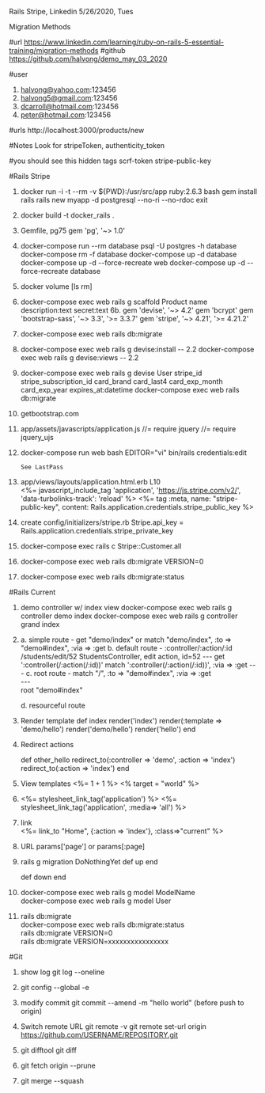 Rails Stripe, Linkedin
5/26/2020, Tues

Migration Methods

#url
https://www.linkedin.com/learning/ruby-on-rails-5-essential-training/migration-methods
#github
https://github.com/halvong/demo_may_03_2020

#user
1. halvong@yahoo.com:123456
2. halvong5@gmail.com:123456
3. dcarroll@hotmail.com:123456
3. peter@hotmail.com:123456

#urls
http://localhost:3000/products/new

#Notes
Look for stripeToken, authenticity_token

#you should see this
hidden tags
    scrf-token
    stripe-public-key


#Rails Stripe
1. docker run -i -t --rm -v ${PWD}:/usr/src/app ruby:2.6.3 bash
   gem install rails
   rails new myapp -d postgresql --no-ri --no-rdoc
   exit
2. docker build -t docker_rails .

3. Gemfile, pg75 
	gem 'pg', '~> 1.0'
    
4. docker-compose run --rm database psql -U postgres -h database
   docker-compose rm -f database
   docker-compose up -d database
   docker-compose up -d --force-recreate web
   docker-compose up -d --force-recreate database
   
5. docker volume [ls rm]
6. docker-compose exec web rails g scaffold Product name description:text secret:text
6b. gem 'devise', '~> 4.2'
    gem 'bcrypt'
    gem 'bootstrap-sass', '~> 3.3', '>= 3.3.7'
    gem 'stripe', '~> 4.21', '>= 4.21.2'
    
7. docker-compose exec web rails db:migrate
8. docker-compose exec web rails g devise:install -- 2.2 
   docker-compose exec web rails g devise:views   -- 2.2 
9. docker-compose exec web rails g devise User stripe_id stripe_subscription_id card_brand card_last4 card_exp_month card_exp_year expires_at:datetime 
   docker-compose exec web rails db:migrate
10. getbootstrap.com

11. app/assets/javascripts/application.js
        //= require jquery
        //= require jquery_ujs

11. docker-compose run web bash
        EDITOR="vi" bin/rails credentials:edit
        
        See LastPass 
    
12. app/views/layouts/application.html.erb L10  
        <%= javascript_include_tag 'application', 'https://js.stripe.com/v2/', 'data-turbolinks-track': 'reload' %>
        <%= tag :meta, name: "stripe-public-key", content: Rails.application.credentials.stripe_public_key %>
13. create config/initializers/stripe.rb
        Stripe.api_key = Rails.application.credentials.stripe_private_key
14. docker-compose exec rails c
        Stripe::Customer.all        
        
15. docker-compose exec web rails db:migrate VERSION=0
16. docker-compose exec web rails db:migrate:status
     
#Rails Current
1. demo controller w/ index view
   docker-compose exec web rails g controller demo index 
   docker-compose exec web rails g controller grand index
 
2. a. simple route - get "demo/index" or match "demo/index", :to => "demo#index", :via => :get 
   b. default route - :controller/:action/:id 
                      /students/edit/52
                      StudentsController, edit action, id=52
                      ---
                      get ':controller(/:action(/:id))'
                      match ':controller(/:action(/:id))', :via => :get
                      ---
   c. root route - match "/", :to => "demo#index", :via => :get     
                   ---   
                   root "demo#index"
                   
   d. resourceful route
   
3. Render template 
    def index
        render('index')
        render(:template => 'demo/hello')
        render('demo/hello')
        render('hello')
   end   
4. Redirect actions   

    def other_hello
        redirect_to(:controller => 'demo', :action => 'index') 
        redirect_to(:action => 'index') 
    end
5. View templates
    <%= 1 + 1 %>
    <% target = "world" %>

6. <link href="/assets/stylesheets/application.css" rel="stylesheet" type="text/css" media="all" />
   <%= stylesheet_link_tag('application') %> 
   <%= stylesheet_link_tag('application', :media=> 'all') %> 
7. link   
   <%= link_to "Home", {:action => 'index'}, :class=>"current" %>
8. URL
    params['page'] or params[:page]
9. rails g migration DoNothingYet 
    def up
    end
    
    def down
    end
    
10. docker-compose exec web rails g model ModelName    
    docker-compose exec web rails g model User    

11. rails db:migrate   
    docker-compose exec web rails db:migrate:status  
    rails db:migrate VERSION=0   
    rails db:migrate VERSION=xxxxxxxxxxxxxxxx  
    
    

   
#Git   
1. show log 
   git log --oneline
   
2. git config --global -e

3. modify commit 
   git commit --amend -m "hello world" (before push to origin)
   
4. Switch remote URL 
   git remote -v
   git remote set-url origin https://github.com/USERNAME/REPOSITORY.git 
   
5. git difftool <head commit> <previous commit>
   git diff <head commit> <previous commit>
   
6. git fetch origin --prune   
7. git merge --squash <branch>


